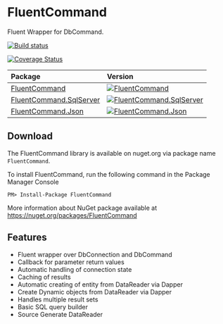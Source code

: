 # FluentCommand

Fluent Wrapper for DbCommand.

[![Build status](https://github.com/loresoft/FluentCommand/workflows/Build/badge.svg)](https://github.com/loresoft/FluentCommand/actions)

[![Coverage Status](https://coveralls.io/repos/github/loresoft/FluentCommand/badge.svg?branch=master)](https://coveralls.io/github/loresoft/FluentCommand?branch=master)

| Package | Version |
| :--- | :--- |
| [FluentCommand](https://www.nuget.org/packages/FluentCommand/) |  [![FluentCommand](https://img.shields.io/nuget/v/FluentCommand.svg)](https://www.nuget.org/packages/FluentCommand/) |
| [FluentCommand.SqlServer](https://www.nuget.org/packages/FluentCommand.SqlServer/) |  [![FluentCommand.SqlServer](https://img.shields.io/nuget/v/FluentCommand.SqlServer.svg)](https://www.nuget.org/packages/FluentCommand.SqlServer/) |
| [FluentCommand.Json](https://www.nuget.org/packages/FluentCommand.Json/) |  [![FluentCommand.Json](https://img.shields.io/nuget/v/FluentCommand.Json.svg)](https://www.nuget.org/packages/FluentCommand.Json/) |

## Download

The FluentCommand library is available on nuget.org via package name `FluentCommand`.

To install FluentCommand, run the following command in the Package Manager Console

    PM> Install-Package FluentCommand

More information about NuGet package available at
<https://nuget.org/packages/FluentCommand>

## Features

- Fluent wrapper over DbConnection and DbCommand
- Callback for parameter return values
- Automatic handling of connection state
- Caching of results
- Automatic creating of entity from DataReader via Dapper
- Create Dynamic objects from DataReader via Dapper
- Handles multiple result sets
- Basic SQL query builder
- Source Generate DataReader
